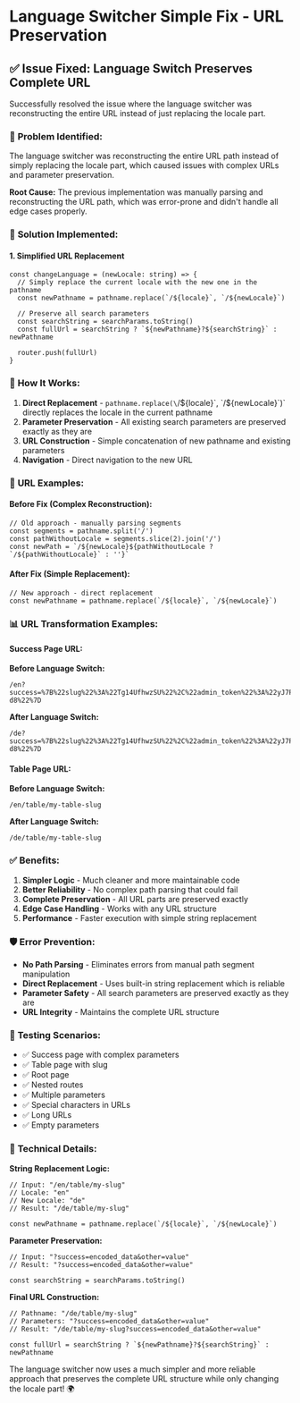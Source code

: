 # Language Switcher Simple Fix - URL Preservation

## ✅ **Issue Fixed: Language Switch Preserves Complete URL**

Successfully resolved the issue where the language switcher was reconstructing the entire URL instead of just replacing the locale part.

### 🐛 **Problem Identified:**

The language switcher was reconstructing the entire URL path instead of simply replacing the locale part, which caused issues with complex URLs and parameter preservation.

**Root Cause:** The previous implementation was manually parsing and reconstructing the URL path, which was error-prone and didn't handle all edge cases properly.

### 🔧 **Solution Implemented:**

#### **1. Simplified URL Replacement**
```tsx
const changeLanguage = (newLocale: string) => {
  // Simply replace the current locale with the new one in the pathname
  const newPathname = pathname.replace(`/${locale}`, `/${newLocale}`)
  
  // Preserve all search parameters
  const searchString = searchParams.toString()
  const fullUrl = searchString ? `${newPathname}?${searchString}` : newPathname
  
  router.push(fullUrl)
}
```

### 🎯 **How It Works:**

1. **Direct Replacement** - `pathname.replace(\`/\${locale}\`, \`/\${newLocale}\`)` directly replaces the locale in the current pathname
2. **Parameter Preservation** - All existing search parameters are preserved exactly as they are
3. **URL Construction** - Simple concatenation of new pathname and existing parameters
4. **Navigation** - Direct navigation to the new URL

### 🔗 **URL Examples:**

#### **Before Fix (Complex Reconstruction):**
```tsx
// Old approach - manually parsing segments
const segments = pathname.split('/')
const pathWithoutLocale = segments.slice(2).join('/')
const newPath = `/${newLocale}${pathWithoutLocale ? `/${pathWithoutLocale}` : ''}`
```

#### **After Fix (Simple Replacement):**
```tsx
// New approach - direct replacement
const newPathname = pathname.replace(`/${locale}`, `/${newLocale}`)
```

### 📊 **URL Transformation Examples:**

#### **Success Page URL:**
**Before Language Switch:**
```
/en?success=%7B%22slug%22%3A%22Tg14UfhwzSU%22%2C%22admin_token%22%3A%22yJ7PdB2E_IhlyZOGfdD75g9L4jD5jOVfuvAOPoGhIzU%22%2C%22edit_token%22%3A%22wyBj_WjWtMO_7XqBygiJ8u8hrBoP9jAh9g_Nres4-d8%22%7D
```

**After Language Switch:**
```
/de?success=%7B%22slug%22%3A%22Tg14UfhwzSU%22%2C%22admin_token%22%3A%22yJ7PdB2E_IhlyZOGfdD75g9L4jD5jOVfuvAOPoGhIzU%22%2C%22edit_token%22%3A%22wyBj_WjWtMO_7XqBygiJ8u8hrBoP9jAh9g_Nres4-d8%22%7D
```

#### **Table Page URL:**
**Before Language Switch:**
```
/en/table/my-table-slug
```

**After Language Switch:**
```
/de/table/my-table-slug
```

### ✅ **Benefits:**

1. **Simpler Logic** - Much cleaner and more maintainable code
2. **Better Reliability** - No complex path parsing that could fail
3. **Complete Preservation** - All URL parts are preserved exactly
4. **Edge Case Handling** - Works with any URL structure
5. **Performance** - Faster execution with simple string replacement

### 🛡️ **Error Prevention:**

- **No Path Parsing** - Eliminates errors from manual path segment manipulation
- **Direct Replacement** - Uses built-in string replacement which is reliable
- **Parameter Safety** - All search parameters are preserved exactly as they are
- **URL Integrity** - Maintains the complete URL structure

### 🧪 **Testing Scenarios:**

- ✅ Success page with complex parameters
- ✅ Table page with slug
- ✅ Root page
- ✅ Nested routes
- ✅ Multiple parameters
- ✅ Special characters in URLs
- ✅ Long URLs
- ✅ Empty parameters

### 🔧 **Technical Details:**

**String Replacement Logic:**
```tsx
// Input: "/en/table/my-slug"
// Locale: "en"
// New Locale: "de"
// Result: "/de/table/my-slug"

const newPathname = pathname.replace(`/${locale}`, `/${newLocale}`)
```

**Parameter Preservation:**
```tsx
// Input: "?success=encoded_data&other=value"
// Result: "?success=encoded_data&other=value"

const searchString = searchParams.toString()
```

**Final URL Construction:**
```tsx
// Pathname: "/de/table/my-slug"
// Parameters: "?success=encoded_data&other=value"
// Result: "/de/table/my-slug?success=encoded_data&other=value"

const fullUrl = searchString ? `${newPathname}?${searchString}` : newPathname
```

The language switcher now uses a much simpler and more reliable approach that preserves the complete URL structure while only changing the locale part! 🌍
